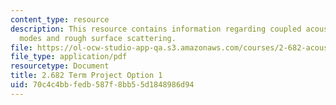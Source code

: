 ```yaml
---
content_type: resource
description: This resource contains information regarding coupled acoustic normal
  modes and rough surface scattering.
file: https://ol-ocw-studio-app-qa.s3.amazonaws.com/courses/2-682-acoustical-oceanography-spring-2012/70c4c4bbfedb587f8bb55d1848986d94_MIT2_682S12_termproject_01.pdf
file_type: application/pdf
resourcetype: Document
title: 2.682 Term Project Option 1
uid: 70c4c4bb-fedb-587f-8bb5-5d1848986d94
---
```

